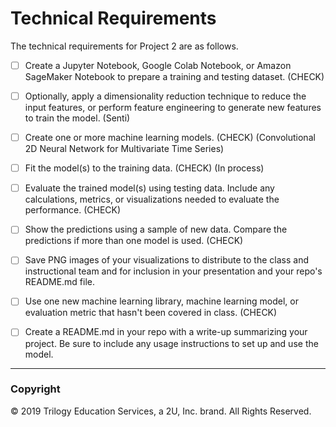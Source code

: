 # Technical Requirements

The technical requirements for Project 2 are as follows.

* [ ] Create a Jupyter Notebook, Google Colab Notebook, or Amazon SageMaker Notebook to prepare a training and testing dataset. (CHECK)

* [ ] Optionally, apply a dimensionality reduction technique to reduce the input features, or perform feature engineering to generate new features to train the model. (Senti)

* [ ] Create one or more machine learning models. (CHECK) (Convolutional 2D Neural Network for Multivariate Time Series)

* [ ] Fit the model(s) to the training data. (CHECK) (In process)

* [ ] Evaluate the trained model(s) using testing data. Include any calculations, metrics, or visualizations needed to evaluate the performance. (CHECK)

* [ ] Show the predictions using a sample of new data. Compare the predictions if more than one model is used. (CHECK)

* [ ] Save PNG images of your visualizations to distribute to the class and instructional team and for inclusion in your presentation and your repo's README.md file.

* [ ] Use one new machine learning library, machine learning model, or evaluation metric that hasn't been covered in class. (CHECK)

* [ ] Create a README.md in your repo with a write-up summarizing your project. Be sure to include any usage instructions to set up and use the model.

- - -

### Copyright

© 2019 Trilogy Education Services, a 2U, Inc. brand. All Rights Reserved.
